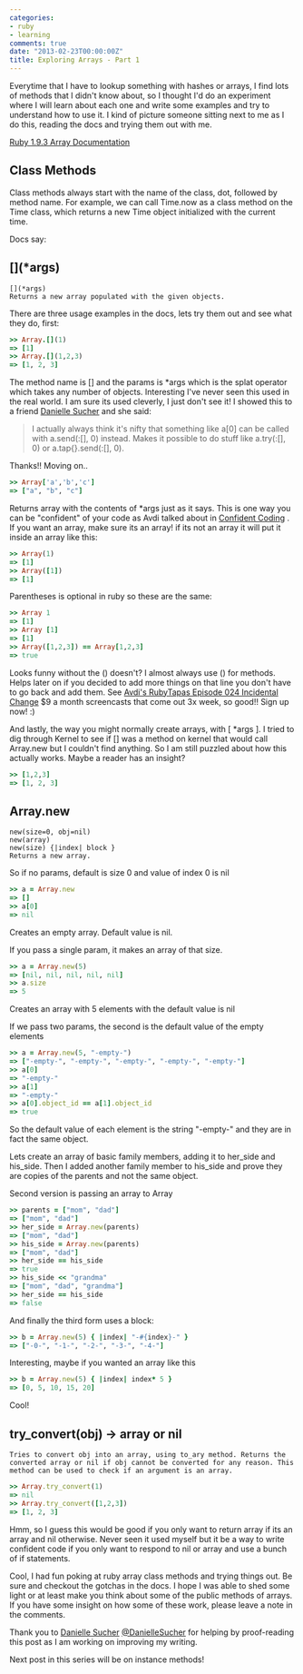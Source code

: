 ```yaml
---
categories:
- ruby
- learning
comments: true
date: "2013-02-23T00:00:00Z"
title: Exploring Arrays - Part 1
---
```

Everytime that I have to lookup something with hashes or arrays, I find lots of methods that I didn't know about, so I thought I'd do an experiment where I will learn about each one and write some examples and try to understand how to use it. I kind of picture someone sitting next to me as I do this, reading the docs and trying them out with me. 

[Ruby 1.9.3 Array Documentation](http://www.ruby-doc.org/core-1.9.3/Array.html)

## Class Methods


Class methods always start with the name of the class, dot, followed by method name. For example, we can
call Time.now as a class method on the Time class, which returns a new Time object initialized with the current time.


Docs say:
## \[\]\(*args\)
    [](*args)
    Returns a new array populated with the given objects.

There are three usage examples in the docs, lets try them out and see what they do, first:

``` ruby
>> Array.[](1)
=> [1]
>> Array.[](1,2,3)
=> [1, 2, 3]
```
The method name is [] and the params is *args which is the splat operator which takes any number of objects. Interesting I've never seen this used in the real world. I am sure its used cleverly, I just don't see it! I showed this to a friend [Danielle Sucher](http://daniellesucher.com) and she said:

<blockquote>
  I actually always think it's nifty that something like
  a[0] can be called with a.send(:[], 0) instead. Makes it possible to
  do stuff like a.try(:[], 0) or a.tap{}.send(:[], 0).  
</blockquote>

Thanks!! Moving on..

``` ruby
>> Array['a','b','c']
=> ["a", "b", "c"]
```
Returns array with the contents of *args just as it says. This is one way you can be "confident" of your code as Avdi talked about in [Confident Coding](http://www.youtube.com/watch?feature=player_embedded&v=T8J0j2xJFgQ#!) . If you want an array, make sure its an array! if its not an array it will put it inside an array like this:

``` ruby
>> Array(1)
=> [1]
>> Array([1])
=> [1]
```

Parentheses is optional in ruby so these are the same:

``` ruby
>> Array 1
=> [1]
>> Array [1]
=> [1]
>> Array([1,2,3]) == Array[1,2,3]
=> true
```
Looks funny without the () doesn't? I almost always use () for methods. Helps later on if you decided to add more things on that line you don't have to go back and add them. See [Avdi's RubyTapas Episode 024 Incidental Change](http://devblog.avdi.org/rubytapas-episode-list/) $9 a month screencasts that come out 3x week, so good!! Sign up now! :)

And lastly, the way you might normally create arrays, with [ *args ]. I tried to dig through Kernel to see if [] was a method on kernel that would call Array.new but I couldn't find anything. So I am still puzzled about how this actually works. Maybe a reader has an insight?

``` ruby
>> [1,2,3]
=> [1, 2, 3]
```


## Array.new

    new(size=0, obj=nil)
    new(array)
    new(size) {|index| block }
    Returns a new array.


So if no params, default is size 0 and value of index 0 is nil

``` ruby
>> a = Array.new 
=> []
>> a[0]
=> nil
```

Creates an empty array. Default value is nil.

If you pass a single param, it makes an array of that size. 

``` ruby
>> a = Array.new(5)
=> [nil, nil, nil, nil, nil]
>> a.size
=> 5
```
Creates an array with 5 elements with the default value is nil

If we pass two params, the second is the default value of the empty elements

``` ruby
>> a = Array.new(5, "-empty-")
=> ["-empty-", "-empty-", "-empty-", "-empty-", "-empty-"]
>> a[0]
=> "-empty-"
>> a[1]
=> "-empty-"
>> a[0].object_id == a[1].object_id
=> true
```

So the default value of each element is the string "-empty-" and they are in fact the same object. 

Lets create an array of basic family members, adding it to her_side and his_side. Then I added another family member to his_side and prove they are copies of the parents and not the same object. 

Second version is passing an array to Array
``` ruby
>> parents = ["mom", "dad"]
=> ["mom", "dad"]
>> her_side = Array.new(parents)
=> ["mom", "dad"]
>> his_side = Array.new(parents)
=> ["mom", "dad"]
>> her_side == his_side
=> true
>> his_side << "grandma"
=> ["mom", "dad", "grandma"]
>> her_side == his_side
=> false
```


And finally the third form uses a block:

``` ruby
>> b = Array.new(5) { |index| "-#{index}-" }
=> ["-0-", "-1-", "-2-", "-3-", "-4-"]
```

Interesting, maybe if you wanted an array like this


``` ruby
>> b = Array.new(5) { |index| index* 5 }
=> [0, 5, 10, 15, 20]

```

Cool!

## try_convert(obj) -> array or nil
    Tries to convert obj into an array, using to_ary method. Returns the converted array or nil if obj cannot be converted for any reason. This method can be used to check if an argument is an array.

``` ruby
>> Array.try_convert(1)
=> nil
>> Array.try_convert([1,2,3])
=> [1, 2, 3]
```
Hmm, so I guess this would be good if you only want to return array if its an array and nil otherwise. Never seen it used myself but it be a way to write confident code if you only want to respond to nil or array and use a bunch of if statements.
    
Cool, I had fun poking at ruby array class methods and trying things out.  Be sure and checkout the gotchas in the docs. I hope I was able to shed some light or at least make you think about some of the public methods of arrays. If you have some insight on how some of these work, please leave a note in the comments.

Thank you to [Danielle Sucher](http://daniellesucher.com) [@DanielleSucher](https://twitter.com/@DanielleSucher) for helping by proof-reading this post as I am working on improving my writing. 

Next post in this series will be on instance methods!





